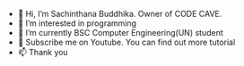 - 👋 Hi, I’m Sachinthana Buddhika. Owner of CODE CAVE.
- 👀 I’m interested in programming
- 🌱 I’m currently BSC Computer Engineering(UN) student
- 💞️ Subscribe me on Youtube. You can find out more tutorial  
- 📫 Thank you


<!---
SachinthanaBuddhika/SachinthanaBuddhika is a ✨ special ✨ repository because its `README.md` (this file) appears on your GitHub profile.
You can click the Preview link to take a look at your changes.
--->
